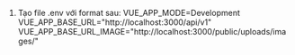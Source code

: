 1. Tạo file .env với format sau:
   VUE_APP_MODE=Development <br>
   VUE_APP_BASE_URL="http://localhost:3000/api/v1" <br>
   VUE_APP_BASE_URL_IMAGE="http://localhost:3000/public/uploads/images/"
